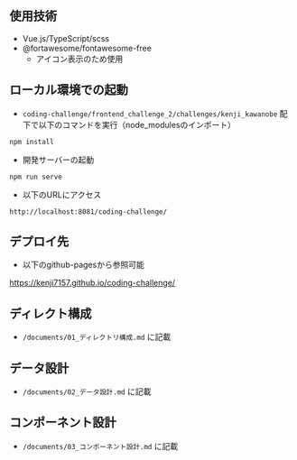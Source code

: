 ## 使用技術

- Vue.js/TypeScript/scss
- @fortawesome/fontawesome-free
  - アイコン表示のため使用

## ローカル環境での起動

- `coding-challenge/frontend_challenge_2/challenges/kenji_kawanobe` 配下で以下のコマンドを実行（node_modulesのインポート）

```
npm install
```

- 開発サーバーの起動

```
npm run serve
```

- 以下のURLにアクセス
```
http://localhost:8081/coding-challenge/
```

## デプロイ先

- 以下のgithub-pagesから参照可能

https://kenji7157.github.io/coding-challenge/

## ディレクト構成

- `/documents/01_ディレクトリ構成.md` に記載

## データ設計

- `/documents/02_データ設計.md` に記載

## コンポーネント設計

- `/documents/03_コンポーネント設計.md` に記載